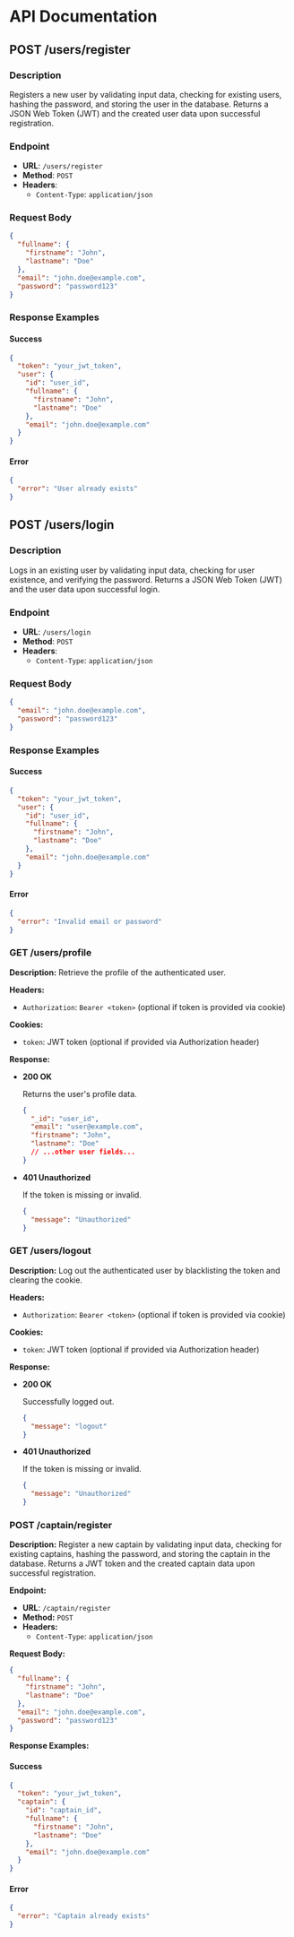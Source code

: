# API Documentation

## POST /users/register

### Description
Registers a new user by validating input data, checking for existing users, hashing the password, and storing the user in the database. Returns a JSON Web Token (JWT) and the created user data upon successful registration.

### Endpoint
- **URL**: `/users/register`
- **Method**: `POST`
- **Headers**:
  - `Content-Type`: `application/json`

### Request Body
```json
{
  "fullname": {
    "firstname": "John",
    "lastname": "Doe"
  },
  "email": "john.doe@example.com",
  "password": "password123"
}
```

### Response Examples
#### Success
```json
{
  "token": "your_jwt_token",
  "user": {
    "id": "user_id",
    "fullname": {
      "firstname": "John",
      "lastname": "Doe"
    },
    "email": "john.doe@example.com"
  }
}
```

#### Error
```json
{
  "error": "User already exists"
}
```

## POST /users/login

### Description
Logs in an existing user by validating input data, checking for user existence, and verifying the password. Returns a JSON Web Token (JWT) and the user data upon successful login.

### Endpoint
- **URL**: `/users/login`
- **Method**: `POST`
- **Headers**:
  - `Content-Type`: `application/json`

### Request Body
```json
{
  "email": "john.doe@example.com",
  "password": "password123"
}
```

### Response Examples
#### Success
```json
{
  "token": "your_jwt_token",
  "user": {
    "id": "user_id",
    "fullname": {
      "firstname": "John",
      "lastname": "Doe"
    },
    "email": "john.doe@example.com"
  }
}
```

#### Error
```json
{
  "error": "Invalid email or password"
}
```

### GET /users/profile

**Description:** Retrieve the profile of the authenticated user.

**Headers:**

- `Authorization`: `Bearer <token>` (optional if token is provided via cookie)

**Cookies:**

- `token`: JWT token (optional if provided via Authorization header)

**Response:**

- **200 OK**

  Returns the user's profile data.

  ```json
  {
    "_id": "user_id",
    "email": "user@example.com",
    "firstname": "John",
    "lastname": "Doe"
    // ...other user fields...
  }
  ```

- **401 Unauthorized**

  If the token is missing or invalid.

  ```json
  {
    "message": "Unauthorized"
  }
  ```

### GET /users/logout

**Description:** Log out the authenticated user by blacklisting the token and clearing the cookie.

**Headers:**

- `Authorization`: `Bearer <token>` (optional if token is provided via cookie)

**Cookies:**

- `token`: JWT token (optional if provided via Authorization header)

**Response:**

- **200 OK**

  Successfully logged out.

  ```json
  {
    "message": "logout"
  }
  ```

- **401 Unauthorized**

  If the token is missing or invalid.

  ```json
  {
    "message": "Unauthorized"
  }
  ```

### POST /captain/register

**Description:** Register a new captain by validating input data, checking for existing captains, hashing the password, and storing the captain in the database. Returns a JWT token and the created captain data upon successful registration.

**Endpoint:**
- **URL**: `/captain/register`
- **Method:** `POST`
- **Headers:**
  - `Content-Type`: `application/json`

**Request Body:**
```json
{
  "fullname": {
    "firstname": "John",
    "lastname": "Doe"
  },
  "email": "john.doe@example.com",
  "password": "password123"
}
```

**Response Examples:**
#### Success
```json
{
  "token": "your_jwt_token",
  "captain": {
    "id": "captain_id",
    "fullname": {
      "firstname": "John",
      "lastname": "Doe"
    },
    "email": "john.doe@example.com"
  }
}
```

#### Error
```json
{
  "error": "Captain already exists"
}
```

